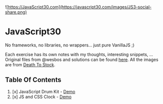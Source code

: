 ![https://JavaScript30.com](https://javascript30.com/images/JS3-social-share.png)

# JavaScript30

No frameworks, no libraries, no wrappers... just pure VanillaJS ;)

Each exercise has its own notes with my thoughts, interesting snippets, ...
Original files from @wesbos and solutions can be found [here](https://github.com/wesbos/JavaScript30).
All the images are from [Death To Stock](http://deathtothestockphoto.com/).


## Table Of Contents

1. [x] JavaScript Drum Kit - [Demo](http://arkpod.in/JavaScript30/01%20-%20JavaScript%20Drum%20Kit/index.html)
1. [x] JS and CSS Clock - [Demo](http://arkpod.in/JavaScript30/02%20-%20JS%20and%20CSS%20Clock/index.html)
